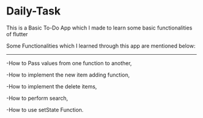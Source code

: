 # Daily-Task

This is a Basic To-Do App which I made to learn some basic functionalities of flutter

Some Functionalities which I learned through this app are mentioned below:

<!-- lists-->
---

-How to Pass values from one function to another,

-How to implement the new item adding function,

-How to implement the delete items,

-How to perform search,

-How to use setState Function.